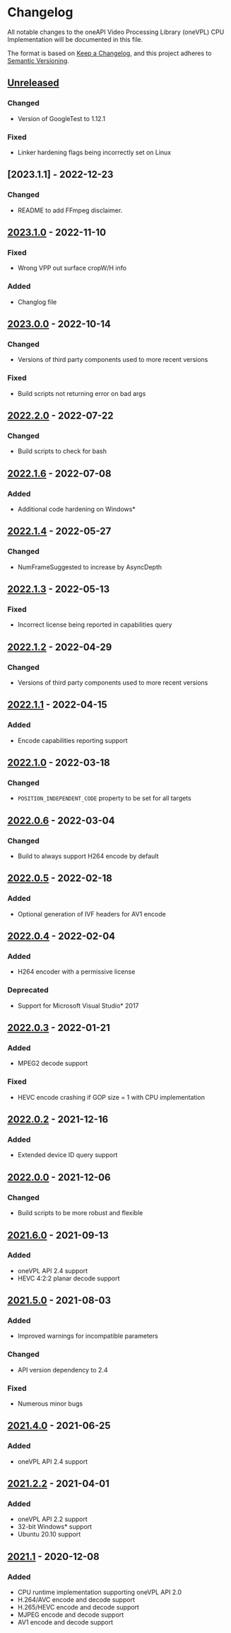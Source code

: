 # Changelog
All notable changes to the oneAPI Video Processing Library (oneVPL) CPU
Implementation will be documented in this file.

The format is based on [Keep a Changelog](https://keepachangelog.com/en/1.0.0/),
and this project adheres to [Semantic Versioning](https://semver.org/spec/v2.0.0.html).

## [Unreleased]

### Changed

- Version of GoogleTest to 1.12.1

### Fixed

- Linker hardening flags being incorrectly set on Linux

## [2023.1.1] - 2022-12-23

### Changed

- README to add FFmpeg disclaimer.


## [2023.1.0] - 2022-11-10

### Fixed

- Wrong VPP out surface cropW/H info

### Added

- Changlog file

## [2023.0.0] - 2022-10-14

### Changed
- Versions of third party components used to more recent versions

### Fixed
- Build scripts not returning error on bad args

## [2022.2.0] - 2022-07-22

### Changed
- Build scripts to check for bash

## [2022.1.6] - 2022-07-08

### Added
- Additional code hardening on Windows*


## [2022.1.4] - 2022-05-27

### Changed

- NumFrameSuggested to increase by AsyncDepth

## [2022.1.3] - 2022-05-13

### Fixed

- Incorrect license being reported in capabilities query

## [2022.1.2] - 2022-04-29

### Changed

- Versions of third party components used to more recent versions


## [2022.1.1] - 2022-04-15

### Added

- Encode capabilities reporting support

## [2022.1.0] - 2022-03-18

### Changed

- `POSITION_INDEPENDENT_CODE` property to be set for all targets

## [2022.0.6] - 2022-03-04

### Changed

- Build to always support H264 encode by default

## [2022.0.5] - 2022-02-18

### Added
- Optional generation of IVF headers for AV1 encode

## [2022.0.4] - 2022-02-04

### Added
- H264 encoder with a permissive license

### Deprecated
- Support for Microsoft Visual Studio* 2017

## [2022.0.3] - 2022-01-21

### Added
- MPEG2 decode support

### Fixed
- HEVC encode crashing if GOP size = 1 with CPU implementation

## [2022.0.2] - 2021-12-16

### Added
- Extended device ID query support

## [2022.0.0] - 2021-12-06

### Changed
- Build scripts to be more robust and flexible

## [2021.6.0] - 2021-09-13

### Added
- oneVPL API 2.4 support
- HEVC 4:2:2 planar decode support

## [2021.5.0] - 2021-08-03

### Added
- Improved warnings for incompatible parameters

### Changed
- API version dependency to 2.4

### Fixed
- Numerous minor bugs

## [2021.4.0] - 2021-06-25

### Added

- oneVPL API 2.4 support

## [2021.2.2] - 2021-04-01

### Added
- oneVPL API 2.2 support
- 32-bit Windows* support
- Ubuntu 20.10 support

## [2021.1] - 2020-12-08

### Added
- CPU runtime implementation supporting oneVPL API 2.0
- H.264/AVC encode and decode support
- H.265/HEVC encode and decode support
- MJPEG encode and decode support
- AV1 encode and decode support



[Unreleased]: https://github.com/oneapi-src/oneVPL-cpu/compare/v2023.1.0...HEAD
[2023.1.0]: https://github.com/oneapi-src/oneVPL-cpu/compare/v2023.0.0...v2023.1.0
[2023.0.0]: https://github.com/oneapi-src/oneVPL-cpu/compare/v2022.2.4...v2023.0.0
[2022.2.4]: https://github.com/oneapi-src/oneVPL-cpu/compare/v2022.2.3...v2022.2.4
[2022.2.3]: https://github.com/oneapi-src/oneVPL-cpu/compare/v2022.2.2...v2022.2.3
[2022.2.2]: https://github.com/oneapi-src/oneVPL-cpu/compare/v2022.2.1...v2022.2.2
[2022.2.1]: https://github.com/oneapi-src/oneVPL-cpu/compare/v2022.2.0...v2022.2.1
[2022.2.0]: https://github.com/oneapi-src/oneVPL-cpu/compare/v2022.1.6...v2022.2.0
[2022.1.6]: https://github.com/oneapi-src/oneVPL-cpu/compare/v2022.1.5...v2022.1.6
[2022.1.5]: https://github.com/oneapi-src/oneVPL-cpu/compare/v2022.1.4...v2022.1.5
[2022.1.4]: https://github.com/oneapi-src/oneVPL-cpu/compare/v2022.1.3...v2022.1.4
[2022.1.3]: https://github.com/oneapi-src/oneVPL-cpu/compare/v2022.1.2...v2022.1.3
[2022.1.2]: https://github.com/oneapi-src/oneVPL-cpu/compare/v2022.1.1...v2022.1.2
[2022.1.1]: https://github.com/oneapi-src/oneVPL-cpu/compare/v2022.1.0...v2022.1.1
[2022.1.0]: https://github.com/oneapi-src/oneVPL-cpu/compare/v2022.0.6...v2022.1.0
[2022.0.6]: https://github.com/oneapi-src/oneVPL-cpu/compare/v2022.0.5...v2022.0.6
[2022.0.5]: https://github.com/oneapi-src/oneVPL-cpu/compare/v2022.0.4...v2022.0.5
[2022.0.4]: https://github.com/oneapi-src/oneVPL-cpu/compare/v2022.0.3...v2022.0.4
[2022.0.3]: https://github.com/oneapi-src/oneVPL-cpu/compare/v2022.0.2...v2022.0.3
[2022.0.2]: https://github.com/oneapi-src/oneVPL-cpu/compare/v2022.0.0...v2022.0.2
[2022.0.0]: https://github.com/oneapi-src/oneVPL-cpu/compare/v2021.6.0...v2022.0.0
[2021.6.0]: https://github.com/oneapi-src/oneVPL-cpu/compare/v2021.5.0...v2021.6.0
[2021.5.0]: https://github.com/oneapi-src/oneVPL-cpu/compare/v2021.4.0...v2021.5.0
[2021.4.0]: https://github.com/oneapi-src/oneVPL-cpu/compare/v2021.2.2...v2021.4.0
[2021.2.2]: https://github.com/oneapi-src/oneVPL-cpu/compare/v2021.1]:...v2021.2.2
[2021.1]: https://github.com/oneapi-src/oneVPL-cpu/releases/tag/v2021.1
